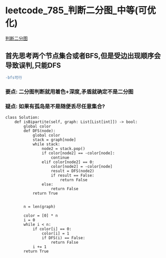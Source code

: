 # leetcode_785_判断二分图_中等(可优化)
[判断二分图](https://leetcode-cn.com/problems/is-graph-bipartite/)

## 首先思考两个节点集合或者BFS,但是受边出现顺序会导致误判,只能DFS
```diff
-bfs可行
```
###   要点: 二分图判断就用着色+深度,矛盾就确定不是二分图
###   疑点: 如果有孤岛是不是随便丢尽任意集合?

```
class Solution:
    def isBipartite(self, graph: List[List[int]]) -> bool:
        global color
        def DFS(node):
            global color
            stack = graph[node]
            while stack:
                node2 = stack.pop()
                if color[node2] == -color[node]:
                    continue
                elif color[node2] == 0:
                    color[node2] = -color[node]
                    result = DFS(node2)
                    if result == False:
                        return False
                else:
                    return False
            return True


        n = len(graph)

        color = [0] * n
        i = 0
        while i < n:
            if color[i] == 0:
                color[i] = 1
                if DFS(i) == False:
                    return False
            i += 1
        return True
```
